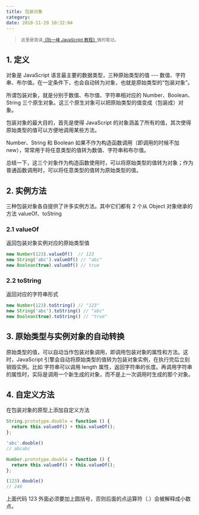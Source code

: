 ```yaml
---
title: 包装对象
category:
date: 2018-11-29 10:32:04
---
```


> <sup>这里是我读[《阮一峰 JavaScript 教程》](https://wangdoc.com/javascript/)做的笔记。</sup>

## 1. 定义

对象是 JavaScript 语言最主要的数据类型，三种原始类型的值 --- 数值、字符串、布尔值。在一定条件下，也会自动转为对象，也就是原始类型的“包装对象”。

所谓包装对象，就是分别于数值、布尔值、字符串相对应的 Number、Boolean、String 三个原生对象。这三个原生对象可以把原始类型的值变成（包装成）对象。

包装对象的最大目的，首先是使得 JavaScript 的对象涵盖了所有的值，其次使得原始类型的值可以方便地调用某些方法。

Number、String 和 Boolean 如果不作为构造函数调用（即调用的时候不加 new），常常用于将任意类型的值转为数值、字符串和布尔值。

总结一下，这三个对象作为构造函数使用时，可以将原始类型的值转为对象；作为普通函数调用时，可以将任意类型的值转为原始类型的值。

## 2. 实例方法

三种包装对象各自提供了许多实例方法。其中它们都有 2 个从 Object 对象继承的方法 valueOf、toString

### 2.1 valueOf

返回包装对象实例对应的原始类型值

```js
new Number(123).valueOf()  // 123
new String('abc').valueOf() // "abc"
new Boolean(true).valueOf() // true
```

### 2.2 toString

返回对应的字符串形式

```js
new Number(123).toString() // "123"
new String('abc').toString() // "abc"
new Boolean(true).toString() // "true"
```

## 3. 原始类型与实例对象的自动转换

原始类型的值，可以自动当作包装对象调用，即调用包装对象的属性和方法。这时，JavaScript 引擎会自动将原始类型的值转为包装对象实例，在执行完后立刻销毁实例。比如 字符串可以调用 length 属性，返回字符串的长度。再调用字符串的属性时，实际是调用一个新生成的对象，而不是上一次调用时生成的那个对象。

## 4. 自定义方法

在包装对象的原型上添加自定义方法

```js
String.prototype.double = function () {
  return this.valueOf() + this.valueOf();
};

'abc'.double()
// abcabc

Number.prototype.double = function () {
  return this.valueOf() + this.valueOf();
};

(123).double()
// 246
```

上面代码 123 外面必须要加上圆括号，否则后面的点运算符（.）会被解释成小数点。

